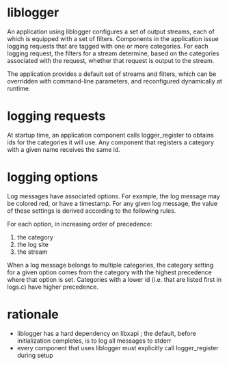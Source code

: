 # liblogger

An application using liblogger configures a set of output streams, each of which is equipped with a
set of filters. Components in the application issue logging requests that are tagged with one or
more categories. For each logging request, the filters for a stream determine, based on the categories
associated with the request, whether that request is output to the stream.

The application provides a default set of streams and filters, which can be overridden with
command-line parameters, and reconfigured dynamically at runtime.

# logging requests

At startup time, an application component calls logger_register to obtains ids for the categories it
will use. Any component that registers a category with a given name receives the same id.

# logging options

Log messages have associated options. For example, the log message may be
colored red, or have a timestamp. For any given log message, the value of these
settings is derived according to the following rules.

For each option, in increasing order of precedence:

1. the category
2. the log site
3. the stream

When a log message belongs to multiple categories, the category setting for a
given option comes from the category with the highest precedence where that
option is set. Categories with a lower id (i.e. that are listed first in
logs.c) have higher precedence.

# rationale

* liblogger has a hard dependency on libxapi ; the default, before initialization completes, is to log all messages to stderr
* every component that uses liblogger must explicitly call logger_register during setup

